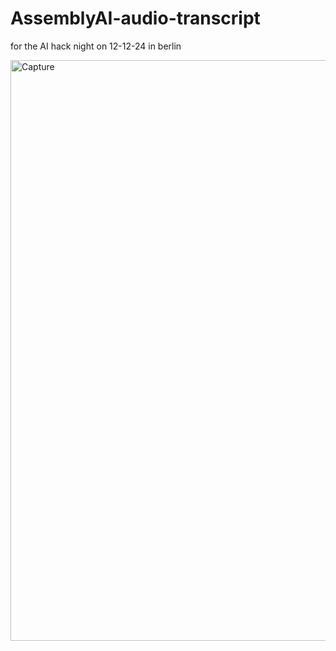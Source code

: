 # AssemblyAI-audio-transcript
for the AI hack night on 12-12-24 in berlin

<img width="929" alt="Capture" src="https://github.com/user-attachments/assets/a0ad5c19-0af2-4cc8-9e0b-3efcc26e7313" />
